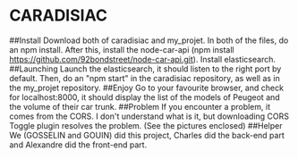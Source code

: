 ﻿# CARADISIAC

 

##Install Download both of caradisiac and my_projet. In both of the files, do an npm install. After this, install the  node-car-api (npm install https://github.com/92bondstreet/node-car-api.git). Install elasticsearch. 
##Launching Launch the elasticsearch, it should listen to the right port by default. Then, do an "npm start" in the caradisiac repository, as well as in the my_projet repository. 
##Enjoy Go to your favourite browser, and check for localhost:8000, it should display the list of the models of Peugeot and the volume of their car trunk.
##Problem If you encounter a problem, it comes from the CORS. I don't understand what is it, but downloading CORS Toggle plugin resolves the problem. (See the pictures enclosed)
##Helper We (GOSSELIN and GOUIN) did this project, Charles did the back-end part and Alexandre did the front-end part. 